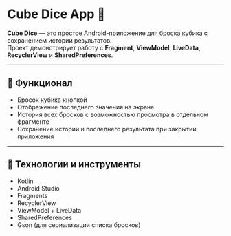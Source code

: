 # Cube Dice App 🎲

**Cube Dice** — это простое Android-приложение для броска кубика с сохранением истории результатов.  
Проект демонстрирует работу с **Fragment**, **ViewModel**, **LiveData**, **RecyclerView** и **SharedPreferences**.

---

## 🔹 Функционал

- Бросок кубика кнопкой
- Отображение последнего значения на экране
- История всех бросков с возможностью просмотра в отдельном фрагменте
- Сохранение истории и последнего результата при закрытии приложения

---

## 🔹 Технологии и инструменты

- Kotlin
- Android Studio
- Fragments
- RecyclerView
- ViewModel + LiveData
- SharedPreferences
- Gson (для сериализации списка бросков)
